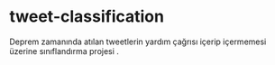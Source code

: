 # tweet-classification
Deprem zamanında atılan tweetlerin yardım çağrısı içerip içermemesi üzerine sınıflandırma projesi .
